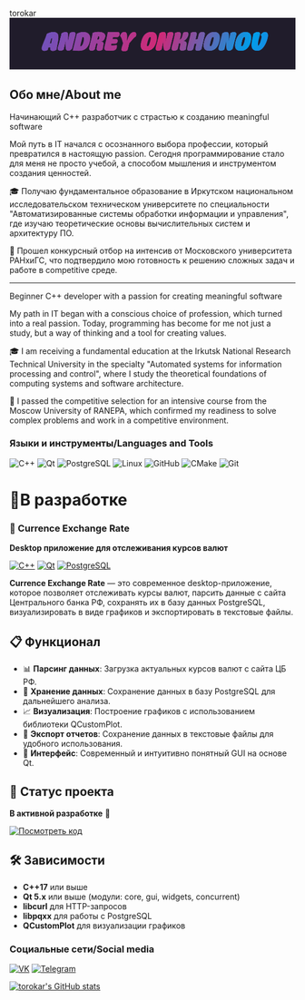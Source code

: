 torokar[![Header ](https://github.com/torokar/torokar/blob/main/assets/download.gif)](https://m.vk.com/bollars)

## Обо мне/About me

Начинающий C++ разработчик с страстью к созданию meaningful software

Мой путь в IT начался с осознанного выбора профессии, который превратился в настоящую passion. Сегодня программирование стало для меня не просто учебой, а способом мышления и инструментом создания ценностей.

🎓 Получаю фундаментальное образование в Иркутском национальном исследовательском техническом университете по специальности "Автоматизированные системы обработки информации и управления", где изучаю теоретические основы вычислительных систем и архитектуру ПО.

🚀 Прошел конкурсный отбор на интенсив от Московского университета РАНхиГС, что подтвердило мою готовность к решению сложных задач и работе в competitive среде.



------------------------------------------------------------------------------------------

Beginner C++ developer with a passion for creating meaningful software

My path in IT began with a conscious choice of profession, which turned into a real passion. Today, programming has become for me not just a study, but a way of thinking and a tool for creating values.

🎓 I am receiving a fundamental education at the Irkutsk National Research Technical University in the specialty "Automated systems for information processing and control", where I study the theoretical foundations of computing systems and software architecture.

🚀 I passed the competitive selection for an intensive course from the Moscow University of RANEPA, which confirmed my readiness to solve complex problems and work in a competitive environment.

### Языки и инструменты/Languages and Tools

![C++](https://img.shields.io/badge/C++-00599C?style=for-the-badge&logo=c%2B%2B&logoColor=white)
![Qt](https://img.shields.io/badge/Qt-41CD52?style=for-the-badge&logo=qt&logoColor=white)
![PostgreSQL](https://img.shields.io/badge/PostgreSQL-4169E1?style=for-the-badge&logo=postgresql&logoColor=white)
![Linux](https://img.shields.io/badge/Linux-FCC624?style=for-the-badge&logo=linux&logoColor=black)
![GitHub](https://img.shields.io/badge/GitHub-181717?style=for-the-badge&logo=github&logoColor=white)
![CMake](https://img.shields.io/badge/CMake-064F8C?style=for-the-badge&logo=cmake&logoColor=white)
![Git](https://img.shields.io/badge/Git-F05032?style=for-the-badge&logo=git&logoColor=white)

# 🚀В разработке 

### 🚀 Currence Exchange Rate

**Desktop приложение для отслеживания курсов валют**

[![C++](https://img.shields.io/badge/C++-00599C?style=flat&logo=c%2B%2B&logoColor=white)](https://isocpp.org/)
[![Qt](https://img.shields.io/badge/Qt-41CD52?style=flat&logo=qt&logoColor=white)](https://www.qt.io/)
[![PostgreSQL](https://img.shields.io/badge/PostgreSQL-4169E1?style=flat&logo=postgresql&logoColor=white)](https://www.postgresql.org/)

**Currence Exchange Rate** — это современное desktop-приложение, которое позволяет отслеживать курсы валют, парсить данные с сайта Центрального банка РФ, сохранять их в базу данных PostgreSQL, визуализировать в виде графиков и экспортировать в текстовые файлы.

## 📋 Функционал

- 📊 **Парсинг данных**: Загрузка актуальных курсов валют с сайта ЦБ РФ.
- 💾 **Хранение данных**: Сохранение данных в базу PostgreSQL для дальнейшего анализа.
- 📈 **Визуализация**: Построение графиков с использованием библиотеки QCustomPlot.
- 📁 **Экспорт отчетов**: Сохранение данных в текстовые файлы для удобного использования.
- 🎨 **Интерфейс**: Современный и интуитивно понятный GUI на основе Qt.

## 🚧 Статус проекта

**В активной разработке** 🚀

[![Посмотреть код](https://img.shields.io/badge/Посмотреть_код-181717?style=for-the-badge&logo=github&logoColor=white)](https://github.com/torokar/exchangeRate_cbr)

## 🛠 Зависимости

- **C++17** или выше
- **Qt 5.x** или выше (модули: core, gui, widgets, concurrent)
- **libcurl** для HTTP-запросов
- **libpqxx** для работы с PostgreSQL
- **QCustomPlot** для визуализации графиков

### Социальные сети/Social media

[![VK](https://img.shields.io/badge/VK-0077FF?style=for-the-badge&logo=vk&logoColor=white)](https://m.vk.com/bollars)
[![Telegram](https://img.shields.io/badge/Telegram-26A5E4?style=for-the-badge&logo=telegram&logoColor=white)](https://t.me/bollars)

[![torokar's GitHub stats](https://github-readme-stats.vercel.app/api?username=torokar&show_icons=true)](https://github.com/torokar/github-readme-stats)
